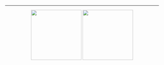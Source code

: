 
---
<p align="center">
   <img src="https://github-readme-stats.vercel.app/api?username=philshishov&count_private=true&include_all_commits=true&show_icons=true" height="165px" >
   <img src="https://github-readme-stats.vercel.app/api/top-langs/?username=philshishov&layout=compact&hide=php,ruby,batchfile,Java,handlebars&langs_count=8" height="165px" >
</p>
